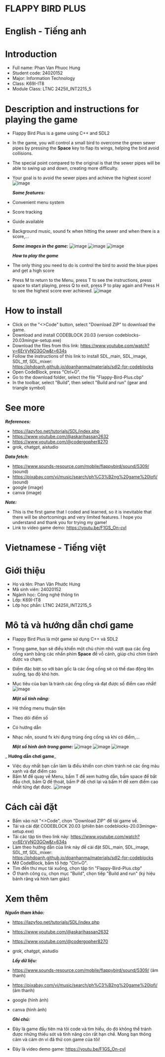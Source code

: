# FLAPPY BIRD PLUS
# English - Tiếng anh
# Introduction
- Full name: Phan Van Phuoc Hung
- Student code: 24020152
- Major: Information Technology
- Class: K69I-IT8
- Module Class: LTNC 2425II_INT2215_5
# Description and instructions for playing the game
- Flappy Bird Plus is a game using C++ and SDL2
- In the game, you will control a small bird to overcome the green sewer pipes by pressing the **Space** key to flap its wings, helping the bird avoid collisions.
- The special point compared to the original is that the sewer pipes will be able to swing up and down, creating more difficulty.
- Your goal is to avoid the sewer pipes and achieve the highest score!
![image](https://github.com/user-attachments/assets/f71d2292-55f2-457d-9bb8-798ae678d180)

  _**Some features:**_
- Convenient menu system
- Score tracking
- Guide available
- Background music, sound fx when hitting the sewer and when there is a score,...

  _**Some images in the game:**_
![image](https://github.com/user-attachments/assets/cb101b8a-61d9-4a0a-90ea-3be33441cb77)
![image](https://github.com/user-attachments/assets/2c82de68-4bea-4ad5-bd51-714eb20cc849)
![image](https://github.com/user-attachments/assets/e5d10216-d789-48df-a5b4-66b713367297)

  _**How ​​to play the game**_
- The only thing you need to do is control the bird to avoid the blue pipes and get a high score
- Press M to return to the Menu, press T to see the instructions, press space to start playing, press Q to exit, press P to play again and Press H to see the highest score ever achieved.
![image](https://github.com/user-attachments/assets/708b7b25-4041-49a5-9cb6-4782f90c4ef4)
# How to install
- Click on the "<>Code" button, select "Download ZIP" to download the game.
- Download and install CODEBLOCK 20.03 (version codeblocks-20.03mingw-setup.exe)
- Download the files from this link: https://www.youtube.com/watch?v=6ErVyNO3GOw&t=634s
- Follow the instructions of this link to install SDL_main, SDL_image, SDL_ttf, SDL_mixer: https://phdoanh.github.io/doanhanma/materials/sdl2-for-codeblocks
- Open CodeBlock, press "Ctrl+O".
- Go to the download folder, select the file "Flappy-Bird-Plus.cbp"
- In the toolbar, select "Build", then select "Build and run" (gear and triangle symbol)
# See more

**_References:_**
- https://lazyfoo.net/tutorials/SDL/index.php
- https://www.youtube.com/@askarihassan2632
- https://www.youtube.com/@codergopher8270
- grok, chatgpt, aistudio

**_Data fetch:_**
- https://www.sounds-resource.com/mobile/flappybird/sound/5309/ (sound)
- https://pixabay.com/vi/music/search/ph%C3%B2ng%20game%20lofi/ (sound)
- google (image)
- canva (image)

**_Note:_**
- This is the first game that I coded and learned, so it is inevitable that there will be shortcomings and very limited features. I hope you understand and thank you for trying my game!
- Link to video game demo: https://youtu.be/F1GS_On-cyI
  
# Vietnamese - Tiếng việt
# Giới thiệu
- Họ và tên: Phan Văn Phước Hưng
- Mã sinh viên: 24020152
- Ngành học: Công nghệ thông tin
- Lớp: K69I-IT8
- Lớp học phần: LTNC 2425II_INT2215_5
# Mô tả và hướng dẫn chơi game
- Flappy Bird Plus là một game sử dụng C++ và SDL2
- Trong game, bạn sẽ điều khiển một chú chim nhỏ vượt qua các ống cống xanh bằng các nhấn phím **Space** để vỗ cánh, giúp chú chim tránh được va chạm.
- Điểm đặc biệt so với bản gốc là các ống cống sẽ có thể dao động lên xuống, tạo độ khó hơn.
- Mục tiêu của bạn là tránh các ống cống và đạt được số điểm cao nhất!
![image](https://github.com/user-attachments/assets/f71d2292-55f2-457d-9bb8-798ae678d180)

  _**Một số tính năng:**_
- Hệ thống menu thuận tiện
- Theo dõi điểm số
- Có hướng dẫn
- Nhạc nền, sound fx khi đụng trúng ống cống và khi có điểm,...

  _**Một số hình ảnh trong game:**_
  ![image](https://github.com/user-attachments/assets/cb101b8a-61d9-4a0a-90ea-3be33441cb77)
  ![image](https://github.com/user-attachments/assets/2c82de68-4bea-4ad5-bd51-714eb20cc849)
  ![image](https://github.com/user-attachments/assets/e5d10216-d789-48df-a5b4-66b713367297)

 _ **Hướng dẫn chơi game**_
- Việc duy nhất bạn cần làm là điều khiển con chim tránh né các ống màu xanh và đạt điểm cao
- Bấm M để quay về Menu, bấm T để xem hướng dẫn, bấm space để bắt đầu chơi, bấm Q để thoát, bấm P để chơi lại và bấm H để xem điểm cao nhất từng đạt được.
  ![image](https://github.com/user-attachments/assets/708b7b25-4041-49a5-9cb6-4782f90c4ef4)
# Cách cài đặt
- Bấm vào nút "<>Code", chọn "Download ZIP" để tải game về.
- Tải và cài đặt CODEBLOCK 20.03 (phiên bản codeblocks-20.03mingw-setup.exe)
- Tải các tập tin theo link này: https://www.youtube.com/watch?v=6ErVyNO3GOw&t=634s
- Làm theo hướng dẫn của link này để cài đặt SDL_main, SDL_image, SDL_ttf, SDL_mixer: https://phdoanh.github.io/doanhanma/materials/sdl2-for-codeblocks
- Mở CodeBlock, bấm tổ hợp "Ctrl+O".
- Tìm đến thư mục tải xuống, chọn tập tin "Flappy-Bird-Plus.cbp"
- Ở thanh công cụ, chọn mục "Build", chọn tiếp "Build and run" (ký hiệu bánh răng và hình tam giác)
# Xem thêm

   **_Nguồn tham khảo:_**
- https://lazyfoo.net/tutorials/SDL/index.php
- https://www.youtube.com/@askarihassan2632
- https://www.youtube.com/@codergopher8270
- grok, chatgpt, aistudio
  
  **_Lấy dữ liệu:_**
- https://www.sounds-resource.com/mobile/flappybird/sound/5309/ (âm thanh)
- https://pixabay.com/vi/music/search/ph%C3%B2ng%20game%20lofi/ (âm thanh)
- google (hình ảnh)
- canva (hình ảnh)

  **_Ghi chú:_**
- Đây là game đầu tiên mà tôi code và tìm hiểu, do đó không thể tránh được những thiếu sót và tính năng còn rất hạn chế. Mong bạn thông cảm và cảm ơn vì đã thử con game của tôi!
- Đây là video demo game: https://youtu.be/F1GS_On-cyI



 
 
